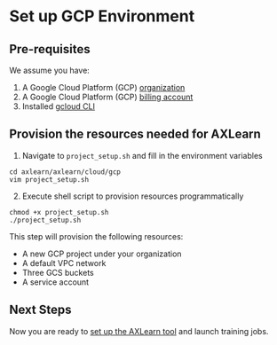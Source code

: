 # Set up GCP Environment

## Pre-requisites
We assume you have:

1. A Google Cloud Platform (GCP) [organization](https://cloud.google.com/resource-manager/docs/creating-managing-organization)
2. A Google Cloud Platform (GCP) [billing account](https://cloud.google.com/billing/docs/how-to/find-billing-account-id)
3. Installed [gcloud CLI](https://cloud.google.com/sdk/docs/install#mac)

## Provision the resources needed for AXLearn
1. Navigate to `project_setup.sh` and fill in the environment variables
```
cd axlearn/axlearn/cloud/gcp
vim project_setup.sh
```
2. Execute shell script to provision resources programmatically
```
chmod +x project_setup.sh
./project_setup.sh
```
This step will provision the following resources:
* A new GCP project under your organization
* A default VPC network
* Three GCS buckets
* A service account

## Next Steps
Now you are ready to [set up the AXLearn tool](01-start.md) and launch training jobs.